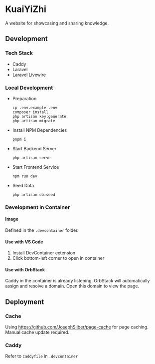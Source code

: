 # KuaiYiZhi

A website for showcasing and sharing knowledge.

## Development

### Tech Stack

- Caddy
- Laravel
- Laravel Livewire

### Local Development

- Preparation

  ```shell
  cp .env.example .env
  composer install
  php artisan key:generate
  php artisan migrate
  ```

- Install NPM Dependencies

  ```shell
  pnpm i
  ```

- Start Backend Server

  ```shell
  php artisan serve
  ```

- Start Frontend Service

  ```shell
  npm run dev
  ```

- Seed Data

  ```shell
  php artisan db:seed
  ```

### Development in Container

#### Image

Defined in the `.devcontainer` folder.

#### Use with VS Code

1. Install DevContainer extension
2. Click bottom-left corner to open in container

#### Use with OrbStack

Caddy in the container is already listening. OrbStack will automatically assign and resolve a domain. Open this domain to view the page.

## Deployment

### Cache

Using <https://github.com/JosephSilber/page-cache> for page caching. Manual cache update required.

### Caddy

Refer to `Caddyfile` in `.devcontainer`
